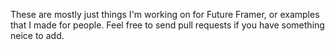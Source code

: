 These are mostly just things I'm working on for Future Framer, or examples that I made for people. Feel free to send pull requests if you have something neice to add.

